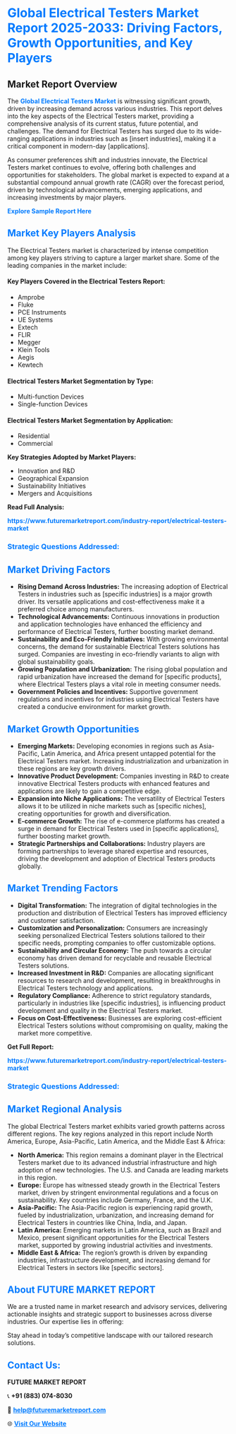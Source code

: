 <h1 style="color: #007BFF;">Global Electrical Testers Market Report 2025-2033: Driving Factors, Growth Opportunities, and Key Players</h1>

<section id="overview">
<h2>Market Report Overview</h2>
<p>The <a href="https://www.futuremarketreport.com/industry-report/electrical-testers-market" style="color: #007BFF; text-decoration: none;"><strong>Global Electrical Testers Market</strong></a> is witnessing significant growth, driven by increasing demand across various industries. This report delves into the key aspects of the Electrical Testers market, providing a comprehensive analysis of its current status, future potential, and challenges. The demand for Electrical Testers has surged due to its wide-ranging applications in industries such as [insert industries], making it a critical component in modern-day [applications].</p>
<p>As consumer preferences shift and industries innovate, the Electrical Testers market continues to evolve, offering both challenges and opportunities for stakeholders. The global market is expected to expand at a substantial compound annual growth rate (CAGR) over the forecast period, driven by technological advancements, emerging applications, and increasing investments by major players.</p>
</section>

<section id="overview">
<p><a href="https://www.futuremarketreport.com/request-sample/reportId=43263" style="color: #007BFF; text-decoration: none;"><strong>Explore Sample Report Here</strong></a></p>
</section>

<section id="key-players">
<h2 style="color: #007BFF;">Market Key Players Analysis</h2>
<p>The Electrical Testers market is characterized by intense competition among key players striving to capture a larger market share. Some of the leading companies in the market include:</p>
<h4>Key Players Covered in the Electrical Testers Report:</h4>
<ul><li>Amprobe</li><li>Fluke</li><li>PCE Instruments</li><li>UE Systems</li><li>Extech</li><li>FLIR</li><li>Megger</li><li>Klein Tools</li><li>Aegis</li><li>Kewtech</li></ul>
<h4>Electrical Testers Market Segmentation by Type:</h4>
<ul><li>Multi-function Devices</li><li>Single-function Devices</li></ul>

<h4>Electrical Testers Market Segmentation by Application:</h4>
<ul><li>Residential</li><li>Commercial</li></ul>
<p><strong>Key Strategies Adopted by Market Players:</strong></p>
<ul>
<li>Innovation and R&D</li>
<li>Geographical Expansion</li>
<li>Sustainability Initiatives</li>
<li>Mergers and Acquisitions</li>
</ul>
</section>

<section>
<p><strong>Read Full Analysis: </strong></p><a href="https://www.futuremarketreport.com/industry-report/electrical-testers-market" style="color: #007BFF; text-decoration: none;"><strong>https://www.futuremarketreport.com/industry-report/electrical-testers-market</strong></a>
<h3 style="color: #007BFF;">Strategic Questions Addressed:</h3>
</section>

<section id="driving-factors">
<h2 style="color: #007BFF;">Market Driving Factors</h2>
<ul>
<li><strong>Rising Demand Across Industries:</strong> The increasing adoption of Electrical Testers in industries such as [specific industries] is a major growth driver. Its versatile applications and cost-effectiveness make it a preferred choice among manufacturers.</li>
<li><strong>Technological Advancements:</strong> Continuous innovations in production and application technologies have enhanced the efficiency and performance of Electrical Testers, further boosting market demand.</li>
<li><strong>Sustainability and Eco-Friendly Initiatives:</strong> With growing environmental concerns, the demand for sustainable Electrical Testers solutions has surged. Companies are investing in eco-friendly variants to align with global sustainability goals.</li>
<li><strong>Growing Population and Urbanization:</strong> The rising global population and rapid urbanization have increased the demand for [specific products], where Electrical Testers plays a vital role in meeting consumer needs.</li>
<li><strong>Government Policies and Incentives:</strong> Supportive government regulations and incentives for industries using Electrical Testers have created a conducive environment for market growth.</li>
</ul>
</section>

<section id="growth-opportunities">
<h2 style="color: #007BFF;">Market Growth Opportunities</h2>
<ul>
<li><strong>Emerging Markets:</strong> Developing economies in regions such as Asia-Pacific, Latin America, and Africa present untapped potential for the Electrical Testers market. Increasing industrialization and urbanization in these regions are key growth drivers.</li>
<li><strong>Innovative Product Development:</strong> Companies investing in R&D to create innovative Electrical Testers products with enhanced features and applications are likely to gain a competitive edge.</li>
<li><strong>Expansion into Niche Applications:</strong> The versatility of Electrical Testers allows it to be utilized in niche markets such as [specific niches], creating opportunities for growth and diversification.</li>
<li><strong>E-commerce Growth:</strong> The rise of e-commerce platforms has created a surge in demand for Electrical Testers used in [specific applications], further boosting market growth.</li>
<li><strong>Strategic Partnerships and Collaborations:</strong> Industry players are forming partnerships to leverage shared expertise and resources, driving the development and adoption of Electrical Testers products globally.</li>
</ul>
</section>

<section id="trending-factors">
<h2 style="color: #007BFF;">Market Trending Factors</h2>
<ul>
<li><strong>Digital Transformation:</strong> The integration of digital technologies in the production and distribution of Electrical Testers has improved efficiency and customer satisfaction.</li>
<li><strong>Customization and Personalization:</strong> Consumers are increasingly seeking personalized Electrical Testers solutions tailored to their specific needs, prompting companies to offer customizable options.</li>
<li><strong>Sustainability and Circular Economy:</strong> The push towards a circular economy has driven demand for recyclable and reusable Electrical Testers solutions.</li>
<li><strong>Increased Investment in R&D:</strong> Companies are allocating significant resources to research and development, resulting in breakthroughs in Electrical Testers technology and applications.</li>
<li><strong>Regulatory Compliance:</strong> Adherence to strict regulatory standards, particularly in industries like [specific industries], is influencing product development and quality in the Electrical Testers market.</li>
<li><strong>Focus on Cost-Effectiveness:</strong> Businesses are exploring cost-efficient Electrical Testers solutions without compromising on quality, making the market more competitive.</li>
</ul>
</section>

<section>
<p><strong>Get Full Report: </strong></p><a href="https://www.futuremarketreport.com/industry-report/electrical-testers-market" style="color: #007BFF; text-decoration: none;"><strong>https://www.futuremarketreport.com/industry-report/electrical-testers-market</strong></a>
<h3 style="color: #007BFF;">Strategic Questions Addressed:</h3>
</section>


<section id="regional-analysis">
<h2 style="color: #007BFF;">Market Regional Analysis</h2>
<p>The global Electrical Testers market exhibits varied growth patterns across different regions. The key regions analyzed in this report include North America, Europe, Asia-Pacific, Latin America, and the Middle East & Africa:</p>
<ul>
<li><strong>North America:</strong> This region remains a dominant player in the Electrical Testers market due to its advanced industrial infrastructure and high adoption of new technologies. The U.S. and Canada are leading markets in this region.</li>
<li><strong>Europe:</strong> Europe has witnessed steady growth in the Electrical Testers market, driven by stringent environmental regulations and a focus on sustainability. Key countries include Germany, France, and the U.K.</li>
<li><strong>Asia-Pacific:</strong> The Asia-Pacific region is experiencing rapid growth, fueled by industrialization, urbanization, and increasing demand for Electrical Testers in countries like China, India, and Japan.</li>
<li><strong>Latin America:</strong> Emerging markets in Latin America, such as Brazil and Mexico, present significant opportunities for the Electrical Testers market, supported by growing industrial activities and investments.</li>
<li><strong>Middle East & Africa:</strong> The region’s growth is driven by expanding industries, infrastructure development, and increasing demand for Electrical Testers in sectors like [specific sectors].</li>
</ul>
</section>

<footer>
<h2 style="color: #007BFF;">About FUTURE MARKET REPORT</h2>
<p>We are a trusted name in market research and advisory services, delivering actionable insights and strategic support to businesses across diverse industries. Our expertise lies in offering:</p>

<p>Stay ahead in today’s competitive landscape with our tailored research solutions.</p>

<h2 style="color: #007BFF;">Contact Us:</h2>
<p><strong>FUTURE MARKET REPORT</strong></p>
<p>📞 <strong>+91 (883) 074-8030</strong></p>
<p>📧 <strong><a href="mailto:help@futuremarketreport.com" style="color: #007BFF;">help@futuremarketreport.com</a></strong></p>
<p>🌐 <strong><a href="https://www.futuremarketreport.com/" style="color: #007BFF;">Visit Our Website</a></strong></p>
</footer>